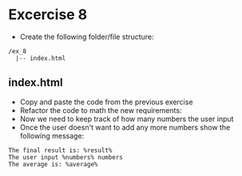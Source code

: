 # Excercise 8

* Create the following folder/file structure:
```
/ex_8
  |-- index.html
```

## index.html
* Copy and paste the code from the previous exercise
* Refactor the code to math the new requirements:
* Now we need to keep track of how many numbers the user input
* Once the user doesn't want to add any more numbers show the following message:
```
The final result is: %result%
The user input %numbers% numbers
The average is: %average%
```